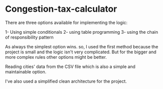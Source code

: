 # Congestion-tax-calculator
There are three options available for implementing the logic:

1- Using simple conditionals
2- using table programming
3- using the chain of responsibility pattern

As always the simplest option wins. so, I used the first method because the project is small and the logic isn't very complicated. But for the bigger and more complex rules other options might be better. 

Reading cities' data from the CSV file which is also a simple and maintainable option.

I've also used a simplified clean architecture for the project.
